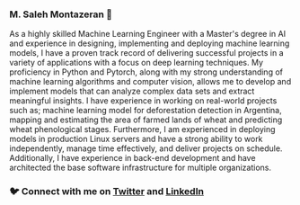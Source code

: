 ### M. Saleh Montazeran 👋

As a highly skilled Machine Learning Engineer with a Master's degree in AI and experience in designing, implementing and deploying machine learning models, I have a proven track record of delivering successful projects in a variety of applications with a focus on deep learning techniques. My proficiency in Python and Pytorch, along with my strong understanding of machine learning algorithms and computer vision, allows me to develop and implement models that can analyze complex data sets and extract meaningful insights. I have experience in working on real-world projects such as; machine learning model for deforestation detection in Argentina, mapping and estimating the area of farmed lands of wheat and predicting wheat phenological stages. Furthermore, I am experienced in deploying models in production Linux servers and have a strong ability to work independently, manage time effectively, and deliver projects on schedule. Additionally, I have experience in back-end development and have architected the base software infrastructure for multiple organizations.

### 🐦 Connect with me on [Twitter](https://twitter.com/salehmontazeran) and [LinkedIn](https://www.linkedin.com/in/salehmontazeran/)

<!--
**salehmontazeran/salehmontazeran** is a ✨ _special_ ✨ repository because its `README.md` (this file) appears on your GitHub profile.

Here are some ideas to get you started:

- 🔭 I’m currently working on AI application in remote sensing
- 👯 I’m looking to collaborate on ...
- 🤔 I’m looking for help with ...
- 💬 Ask me about ...
- 📫 How to reach me: ...
- 😄 Pronouns: ...
- ⚡ Fun fact: ...
-->
